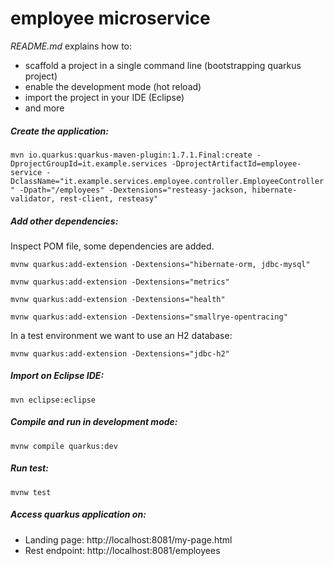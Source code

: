 # employee microservice

_README.md_ explains how to:
 - scaffold a project in a single command line  (bootstrapping quarkus project)
 - enable the development mode (hot reload)
 - import the project in your IDE (Eclipse)
 - and more

#####  Create the application:
`mvn io.quarkus:quarkus-maven-plugin:1.7.1.Final:create -DprojectGroupId=it.example.services -DprojectArtifactId=employee-service -DclassName="it.example.services.employee.controller.EmployeeController" -Dpath="/employees" -Dextensions="resteasy-jackson, hibernate-validator, rest-client, resteasy"`

##### Add other dependencies:

Inspect POM file, some dependencies are added.

`mvnw quarkus:add-extension -Dextensions="hibernate-orm, jdbc-mysql"`

`mvnw quarkus:add-extension -Dextensions="metrics"`

`mvnw quarkus:add-extension -Dextensions="health"`

`mvnw quarkus:add-extension -Dextensions="smallrye-opentracing"`

In a test environment we want to use an H2 database:

`mvnw quarkus:add-extension -Dextensions="jdbc-h2"`

##### Import on Eclipse IDE:
`mvn eclipse:eclipse`

##### Compile and run in development mode:
`mvnw compile quarkus:dev`

##### Run test:
`mvnw test`

##### Access quarkus application on:
- Landing page:  http://localhost:8081/my-page.html
- Rest endpoint:  http://localhost:8081/employees


